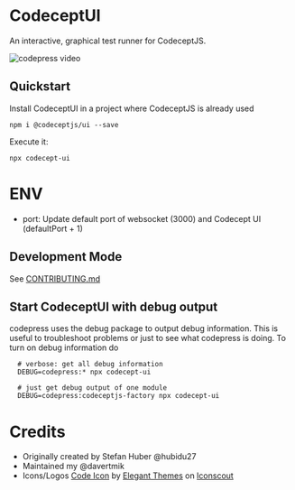 # CodeceptUI

An interactive, graphical test runner for CodeceptJS. 


![codepress video](./codeceptui.gif)

## Quickstart

Install CodeceptUI in a project where CodeceptJS is already used

```
npm i @codeceptjs/ui --save
```

Execute it:

```
npx codecept-ui
```

# ENV

* port: Update default port of websocket (3000) and Codecept UI (defaultPort + 1)

## Development Mode

See [CONTRIBUTING.md](https://github.com/codecept-js/ui/blob/master/.github/CONTRIBUTING.md)


## Start CodeceptUI with debug output

codepress uses the debug package to output debug information. This is useful to troubleshoot problems or just to see what codepress is doing. To turn on debug information do

```
  # verbose: get all debug information
  DEBUG=codepress:* npx codecept-ui 

  # just get debug output of one module
  DEBUG=codepress:codeceptjs-factory npx codecept-ui
```

# Credits

- Originally created by Stefan Huber @hubidu27
- Maintained my @davertmik
- Icons/Logos <a href="https://iconscout.com/icon/code-280" target="_blank">Code Icon</a> by <a href="https://iconscout.com/contributors/elegant-themes">Elegant Themes</a> on <a href="https://iconscout.com">Iconscout</a>